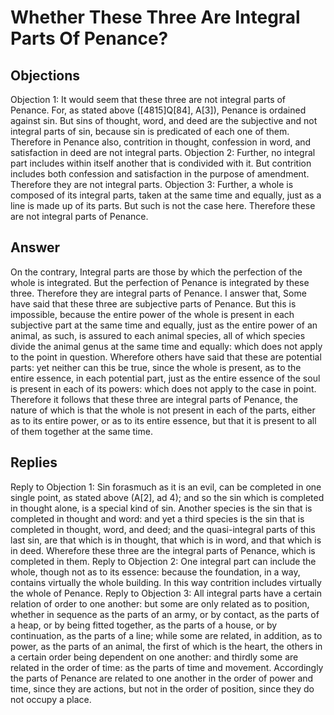 # Whether These Three Are Integral Parts Of Penance?
## Objections
Objection 1: It would seem that these three are not integral parts of Penance. For, as stated above ([4815]Q[84], A[3]), Penance is ordained against sin. But sins of thought, word, and deed are the subjective and not integral parts of sin, because sin is predicated of each one of them. Therefore in Penance also, contrition in thought, confession in word, and satisfaction in deed are not integral parts.
Objection 2: Further, no integral part includes within itself another that is condivided with it. But contrition includes both confession and satisfaction in the purpose of amendment. Therefore they are not integral parts.
Objection 3: Further, a whole is composed of its integral parts, taken at the same time and equally, just as a line is made up of its parts. But such is not the case here. Therefore these are not integral parts of Penance.
## Answer
On the contrary, Integral parts are those by which the perfection of the whole is integrated. But the perfection of Penance is integrated by these three. Therefore they are integral parts of Penance.
I answer that, Some have said that these three are subjective parts of Penance. But this is impossible, because the entire power of the whole is present in each subjective part at the same time and equally, just as the entire power of an animal, as such, is assured to each animal species, all of which species divide the animal genus at the same time and equally: which does not apply to the point in question. Wherefore others have said that these are potential parts: yet neither can this be true, since the whole is present, as to the entire essence, in each potential part, just as the entire essence of the soul is present in each of its powers: which does not apply to the case in point. Therefore it follows that these three are integral parts of Penance, the nature of which is that the whole is not present in each of the parts, either as to its entire power, or as to its entire essence, but that it is present to all of them together at the same time.
## Replies
Reply to Objection 1: Sin forasmuch as it is an evil, can be completed in one single point, as stated above (A[2], ad 4); and so the sin which is completed in thought alone, is a special kind of sin. Another species is the sin that is completed in thought and word: and yet a third species is the sin that is completed in thought, word, and deed; and the quasi-integral parts of this last sin, are that which is in thought, that which is in word, and that which is in deed. Wherefore these three are the integral parts of Penance, which is completed in them.
Reply to Objection 2: One integral part can include the whole, though not as to its essence: because the foundation, in a way, contains virtually the whole building. In this way contrition includes virtually the whole of Penance.
Reply to Objection 3: All integral parts have a certain relation of order to one another: but some are only related as to position, whether in sequence as the parts of an army, or by contact, as the parts of a heap, or by being fitted together, as the parts of a house, or by continuation, as the parts of a line; while some are related, in addition, as to power, as the parts of an animal, the first of which is the heart, the others in a certain order being dependent on one another: and thirdly some are related in the order of time: as the parts of time and movement. Accordingly the parts of Penance are related to one another in the order of power and time, since they are actions, but not in the order of position, since they do not occupy a place.